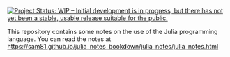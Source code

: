 [![Project Status: WIP – Initial development is in progress, but there has not yet been a stable, usable release suitable for the public.](https://www.repostatus.org/badges/latest/wip.svg)](https://www.repostatus.org/#wip)

This repository contains some notes on the use of the Julia programming language. You can read the notes at https://sam81.github.io/julia_notes_bookdown/julia_notes/julia_notes.html

